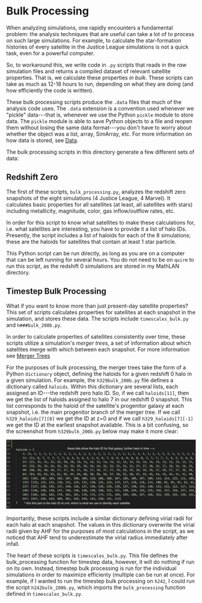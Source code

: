# Bulk Processing

When analyzing simulations, one rapidly encounters a fundamental problem: the analysis techniques that are useful can take a lot of to process on such large simulations. For example, to calculate the star-formation histories of every satellite in the Justice League simulations is not a quick task, even for a powerful computer. 

So, to workaround this, we write code in `.py` scripts that reads in the *raw* simulation files and returns a compiled dataset of relevant satellite properties. That is, we calculate these properties *in bulk*. These scripts can take as much as 12-18 hours to run, depending on what they are doing (and how efficiently the code is written). 

These bulk processing scripts produce the `.data` files that much of the analysis code uses. The `.data` extension is a convention used whenever we "pickle" data---that is, whenever we use the Python `pickle` module to store data. The `pickle` module is able to save Python objects to a file and reopen them without losing the same data format---you don't have to worry about whether the object was a list, array, SimArray, etc. For more information on how data is stored, see [Data](../Data/).

The bulk processing scripts in this directory generate a few different sets of data:

## Redshift Zero

The first of these scripts, `bulk_processing.py`, analyzes the redshift zero snapshots of the eight simulations (4 Justice League, 4 Marvel). It calculates basic properties for all satellites (at least, all satellites with stars) including metallicity, magnitude, color, gas inflow/outflow rates, etc. 

In order for this script to know what satellites to make these calculations for, i.e. what satellites are interesting, you have to provide it a list of halo IDs. Presently, the script includes a list of haloids for each of the 8 simulations; these are the haloids for satellites that contain at least 1 star particle. 

This Python script can be run directly, as long as you are on a computer that can be left running for several hours. You do not need to be on `quirm` to run this script, as the redshift 0 simulations are stored in my MathLAN directory. 

## Timestep Bulk Processing

What if you want to know more than just present-day satellite properties? This set of scripts calculates properties for satellites at each snapshot in the simulation, and stores these data. The scripts include `timescales_bulk.py` and `h###bulk_200b.py`. 

In order to calculate properties of satellites consistently over time, these scripts utilize a simulation's *merger trees*, a set of information about which satellites merge with which between each snapshot. For more information see [Merger Trees](../MergerTrees/)

For the purposes of bulk processing, the merger trees take the form of a Python `dictionary` object, defining the haloids for a given redshift 0 halo in a given simulation. For example, the `h329bulk_200b.py` file defines a dictionary called `haloids`. Within this dictionary are several lists, each assigned an ID---the redshift zero halo ID. So, if we call `haloids[11]`, then we get the list of haloids assigned to halo 7 in our redshift 0 snapshot. This list corresponds to the haloid of the satellite's progenitor galaxy at each snapshot, i.e. the main progenitor branch of the merger tree. If we call `h329_haloids[7][0]` we get the ID at z=0 and if we call `h329_haloids[7][-1]` we get the ID at the earliest snapshot available. This is a bit confusing, so the screenshot from `h329bulk_200b.py` below may make it more clear: 

![explanatory graphic](graphic.png)

Importantly, these scripts include a similar dictionary defining virial radii for each halo at each snapshot. The values in this dictionary overwrite the virial radii given by AHF for the purposes of most calculations in the script, as we noticed that AHF tend to underestimate the virial radius immediately after infall. 

The heart of these scripts is `timescales_bulk.py`. This file defines the bulk_processing function for timestep data, however, it will do nothing if run on its own. Instead, timestep bulk processing is run for the individual simulations in order to maximize efficienty (multiple can be run at once). For example, if I wanted to run the timestep bulk processing on `h242`, I could run the script `h242bulk_200b.py`, which imports the `bulk_processing` function defined in `timescales_bulk.py`. 





